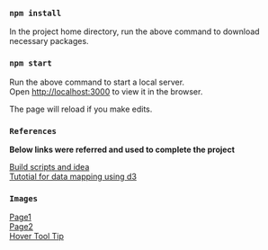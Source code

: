 ### `npm install`

In the project home directory, run the above command to download necessary packages.

### `npm start`

Run the above command to start a local server.<br>
Open [http://localhost:3000](http://localhost:3000) to view it in the browser.

The page will reload if you make edits.<br>

### `References`

**Below links were referred and used to complete the project**

[Build scripts and idea](https://dev.to/webdevraj/how-to-create-a-choropleth-map-or-geographic-heatmap-in-react-23bm)<br>
[Tutotial for data mapping using d3](https://data-map-d3.readthedocs.io/en/latest/)


### `Images`

[Page1](./images/Page1.png)<br>
[Page2](./images/Page2.png)<br>
[Hover Tool Tip](./images/onHover.png)